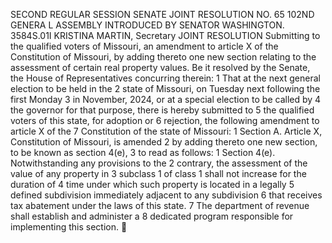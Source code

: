 SECOND REGULAR SESSION
SENATE JOINT RESOLUTION NO. 65
102ND GENERA L ASSEMBLY
INTRODUCED BY SENATOR WASHINGTON.
3584S.01I KRISTINA MARTIN, Secretary
JOINT RESOLUTION
Submitting to the qualified voters of Missouri, an amendment to article X of the Constitution of
Missouri, by adding thereto one new section relating to the assessment of certain real
property values.
Be it resolved by the Senate, the House of Representatives concurring therein:
1 That at the next general election to be held in the
2 state of Missouri, on Tuesday next following the first Monday
3 in November, 2024, or at a special election to be called by
4 the governor for that purpose, there is hereby submitted to
5 the qualified voters of this state, for adoption or
6 rejection, the following amendment to article X of the
7 Constitution of the state of Missouri:
1 Section A. Article X, Constitution of Missouri, is amended
2 by adding thereto one new section, to be known as section 4(e),
3 to read as follows:
1 Section 4(e). Notwithstanding any provisions to the
2 contrary, the assessment of the value of any property in
3 subclass 1 of class 1 shall not increase for the duration of
4 time under which such property is located in a legally
5 defined subdivision immediately adjacent to any subdivision
6 that receives tax abatement under the laws of this state.
7 The department of revenue shall establish and administer a
8 dedicated program responsible for implementing this section.
